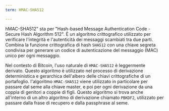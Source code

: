 ```yaml
---
term: HMAC-SHA512

---
```

hMAC-SHA512" sta per "Hash-based Message Authentication Code - Secure Hash Algorithm 512". È un algoritmo crittografico utilizzato per verificare l'integrità e l'autenticità dei messaggi scambiati tra due parti. Combina la funzione crittografica di hash `SHA512` con una chiave segreta condivisa per generare un codice di autenticazione del messaggio (MAC) unico per ogni messaggio.

Nel contesto di Bitcoin, l'uso naturale di `HMAC-SHA512` è leggermente derivato. Questo algoritmo è utilizzato nel processo di derivazione deterministica e gerarchica dell'albero delle chiavi crittografiche di un portafoglio. l'algoritmo `HMAC-SHA512` viene utilizzato in particolare per passare dal seme alla chiave master, e poi per ogni derivazione da una coppia di genitori a coppie di figli. Questo algoritmo si trova anche all'interno di un altro algoritmo di derivazione chiamato `PBKDF2`, utilizzato per passare dalla frase di recupero e dalla passphrase al seme.